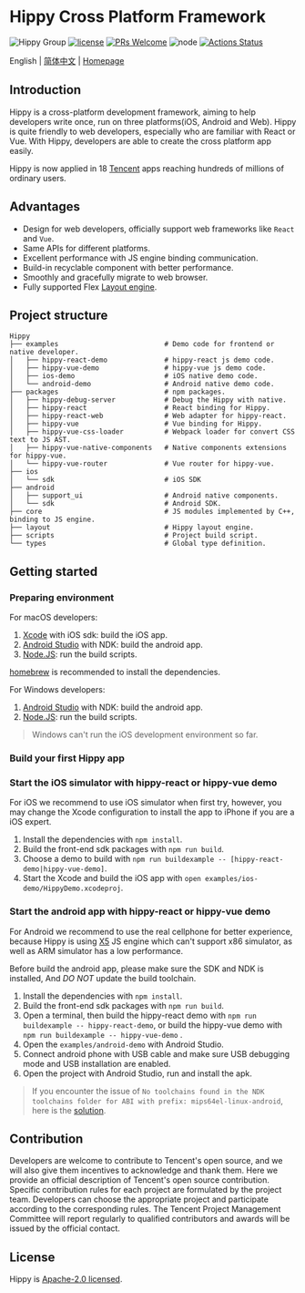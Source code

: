 # Hippy Cross Platform Framework

![Hippy Group](https://img.shields.io/badge/group-Hippy-blue.svg) [![license](https://img.shields.io/badge/license-Apache%202-blue)](https://github.com/Tencent/Hippy/blob/master/LICENSE) [![PRs Welcome](https://img.shields.io/badge/PRs-welcome-brightgreen.svg)](https://github.com/Tencent/Hippy/pulls) ![node](https://img.shields.io/badge/node-%3E%3D10.0.0-green.svg) [![Actions Status](https://github.com/Tencent/Hippy/workflows/build/badge.svg)](https://github.com/Tencent/Hippy/actions)

English | [简体中文](./README.zh_CN.md) | [Homepage](//tencent.github.io/Hippy/)

## Introduction

Hippy is a cross-platform development framework, aiming to help developers write once, run on three platforms(iOS, Android and Web). Hippy is quite friendly to web developers, especially who are familiar with React or Vue. With Hippy, developers are able to create the cross platform app easily.

Hippy is now applied in 18 [Tencent](http://www.tencent.com/) apps reaching hundreds of millions of ordinary users.

## Advantages

* Design for web developers, officially support web frameworks like `React` and `Vue`.
* Same APIs for different platforms.
* Excellent performance with JS engine binding communication.
* Build-in recyclable component with better performance.
* Smoothly and gracefully migrate to web browser.
* Fully supported Flex [Layout engine](./layout).

## Project structure

```text
Hippy
├── examples                          # Demo code for frontend or native developer.
│   ├── hippy-react-demo              # hippy-react js demo code.
│   ├── hippy-vue-demo                # hippy-vue js demo code.
│   ├── ios-demo                      # iOS native demo code.
│   └── android-demo                  # Android native demo code.
├── packages                          # npm packages.
│   ├── hippy-debug-server            # Debug the Hippy with native.
│   ├── hippy-react                   # React binding for Hippy.
│   ├── hippy-react-web               # Web adapter for hippy-react.
│   ├── hippy-vue                     # Vue binding for Hippy.
│   ├── hippy-vue-css-loader          # Webpack loader for convert CSS text to JS AST.
│   ├── hippy-vue-native-components   # Native components extensions for hippy-vue.
│   └── hippy-vue-router              # Vue router for hippy-vue.
├── ios
│   └── sdk                           # iOS SDK
├── android
│   ├── support_ui                    # Android native components.
│   └── sdk                           # Android SDK.
├── core                              # JS modules implemented by C++, binding to JS engine.
├── layout                            # Hippy layout engine.
├── scripts                           # Project build script.
└── types                             # Global type definition.
```

## Getting started

### Preparing environment

For macOS developers:

1. [Xcode](https://developer.apple.com/xcode/) with iOS sdk: build the iOS app.
2. [Android Studio](https://developer.android.com/studio) with NDK: build the android app.
3. [Node.JS](https://nodejs.org/en/): run the build scripts.

[homebrew](https://brew.sh/) is recommended to install the dependencies.

For Windows developers:

1. [Android Studio](https://developer.android.com/studio) with NDK: build the android app.
2. [Node.JS](https://nodejs.org/en/): run the build scripts.

> Windows can't run the iOS development environment so far.

### Build your first Hippy app

### Start the iOS simulator with hippy-react or hippy-vue demo

For iOS we recommend to use iOS simulator when first try, however, you may change the Xcode configuration to install the app to iPhone if you are a iOS expert.

1. Install the dependencies with `npm install`.
2. Build the front-end sdk packages with `npm run build`.
3. Choose a demo to build with `npm run buildexample -- [hippy-react-demo|hippy-vue-demo]`.
4. Start the Xcode and build the iOS app with `open examples/ios-demo/HippyDemo.xcodeproj`.

### Start the android app with hippy-react or hippy-vue demo

For Android we recommend to use the real cellphone for better experience, because Hippy is using [X5](https://x5.tencent.com/) JS engine which can't support x86 simulator, as well as ARM simulator has a low performance.

Before build the android app, please make sure the SDK and NDK is installed, And *DO NOT* update the build toolchain.

1. Install the dependencies with `npm install`.
2. Build the front-end sdk packages with `npm run build`.
3. Open a terminal, then build the hippy-react demo with `npm run buildexample -- hippy-react-demo`, or build the hippy-vue demo with `npm run buildexample -- hippy-vue-demo` .
4. Open the `examples/android-demo` with Android Studio.
5. Connect android phone with USB cable and make sure USB debugging mode and USB installation are enabled.
6. Open the project with Android Studio, run and install the apk.

> If you encounter the issue of `No toolchains found in the NDK toolchains folder for ABI with prefix: mips64el-linux-android`, here is the [solution](https://github.com/google/filament/issues/15#issuecomment-415423557).

## Contribution

Developers are welcome to contribute to Tencent's open source, and we will also give them incentives to acknowledge and thank them. Here we provide an official description of Tencent's open source contribution. Specific contribution rules for each project are formulated by the project team. Developers can choose the appropriate project and participate according to the corresponding rules. The Tencent Project Management Committee will report regularly to qualified contributors and awards will be issued by the official contact.

## License

Hippy is [Apache-2.0 licensed](./LICENSE).
